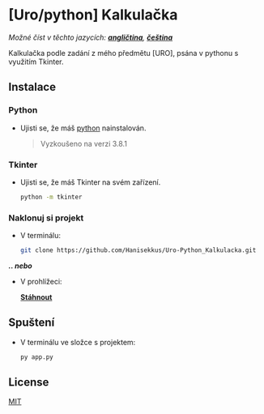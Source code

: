 # [Uro/python] Kalkulačka

*Možné číst v těchto jazycích: [**angličtina**](https://github.com/Hanisekkus/Uro-Python_Kalkulacka), [**čeština**](https://github.com/Hanisekkus/Uro-Python_Kalkulacka/blob/master/README.cz.md)*

Kalkulačka podle zadání z mého předmětu [URO], psána v pythonu s využitím Tkinter.

## Instalace

### Python
* Ujisti se, že máš [python](https://www.python.org/downloads/) nainstalován.
 
  > Vyzkoušeno na verzi 3.8.1
  
### Tkinter
* Ujisti se, že máš Tkinter na svém zařízení.
 
  ```bash
  python -m tkinter
  ```

### Naklonuj si projekt
* V terminálu:

   ```bash
   git clone https://github.com/Hanisekkus/Uro-Python_Kalkulacka.git
   ```

**_.. nebo_** 
* V prohlížeci:

   [**Stáhnout**](https://github.com/Hanisekkus/Uro-Python_Kalkulacka/archive/master.zip)

## Spuštení

* V terminálu ve složce s projektem:

   ```bash
   py app.py
   ```

## License
[MIT](https://choosealicense.com/licenses/mit/)
